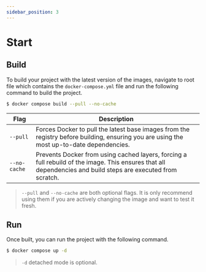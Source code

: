 ```yaml
---
sidebar_position: 3
---
```


# Start

## Build

To build your project with the latest version of the images, navigate to root file which contains the `docker-compose.yml` file and run the following command to build the project.


```sh
$ docker compose build --pull --no-cache
```

| Flag | Description |
|----- | ----------- |
| `--pull` | Forces Docker to pull the latest base images from the registry before building, ensuring you are using the most up-to-date dependencies. |
| `--no-cache` | Prevents Docker from using cached layers, forcing a full rebuild of the image. This ensures that all dependencies and build steps are executed from scratch. |

> `--pull` and `--no-cache` are both optional flags. It is only recommend using them if you are actively changing the image and want to test it fresh.

## Run

Once built, you can run the project with the following command.

```sh
$ docker compose up -d
```

> `-d` detached mode is optional.
